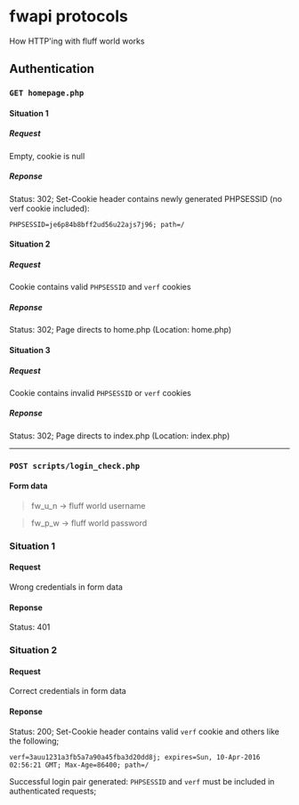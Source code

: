 # fwapi protocols
How HTTP'ing with fluff world works


## Authentication

### `GET homepage.php`
#### Situation 1
##### Request
Empty, cookie is null
##### Reponse
Status: 302;
Set-Cookie header contains newly generated PHPSESSID (no verf cookie included):
```
PHPSESSID=je6p84b8bff2ud56u22ajs7j96; path=/
```

#### Situation 2
##### Request
Cookie contains valid `PHPSESSID` and `verf` cookies
##### Reponse
Status: 302;
Page directs to home.php (Location: home.php)

#### Situation 3
##### Request
Cookie contains invalid `PHPSESSID` or `verf` cookies

##### Reponse
Status: 302;
Page directs to index.php (Location: index.php)

---

### `POST scripts/login_check.php`
#### Form data
> fw_u_n &rarr; fluff world username

> fw_p_w &rarr; fluff world password

### Situation 1
#### Request
Wrong credentials in form data
#### Reponse
Status: 401

### Situation 2
#### Request
Correct credentials in form data
#### Reponse
Status: 200;
Set-Cookie header contains valid `verf` cookie and others like the following;
```
verf=3auu1231a3fb5a7a90a45fba3d20dd8j; expires=Sun, 10-Apr-2016 02:56:21 GMT; Max-Age=86400; path=/
```
Successful login pair generated: `PHPSESSID` and `verf` must be included in authenticated requests;
